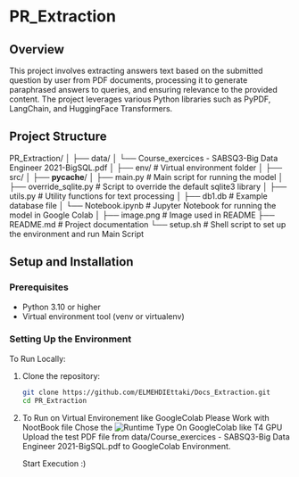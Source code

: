 # PR_Extraction

## Overview
This project involves extracting answers text based on the submitted question by user from PDF documents, processing it to generate paraphrased answers to queries, and ensuring relevance to the provided content. The project leverages various Python libraries such as PyPDF, LangChain, and HuggingFace Transformers.

## Project Structure
PR_Extraction/
│
├── data/
│   └── Course_exercices - SABSQ3-Big Data Engineer 2021-BigSQL.pdf
│
├── env/ # Virtual environment folder
│
├── src/
│   ├── __pycache__/
│   ├── main.py # Main script for running the model
│   ├── override_sqlite.py # Script to override the default sqlite3 library
│   ├── utils.py # Utility functions for text processing
│   ├── db1.db # Example database file
│   └── Notebook.ipynb # Jupyter Notebook for running the model in Google Colab
│
├── image.png # Image used in README
├── README.md # Project documentation
└── setup.sh # Shell script to set up the environment and run Main Script

## Setup and Installation

### Prerequisites
- Python 3.10 or higher
- Virtual environment tool (venv or virtualenv)

### Setting Up the Environment
To Run Locally:
1. Clone the repository:
   ```bash
   git clone https://github.com/ELMEHDIEttaki/Docs_Extraction.git
   cd PR_Extraction


2. To Run on Virtual Environement like GoogleColab Please Work with NootBook file
    Chose the ![Runtime Type On GoogleColab](image.png) like T4 GPU
    Upload the test PDF file from data/Course_exercices - SABSQ3-Big Data Engineer 2021-BigSQL.pdf to GoogleColab Environment.

    Start Execution :)
    

    